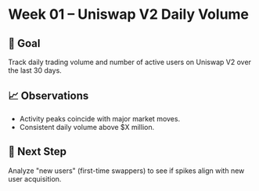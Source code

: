 # Week 01 – Uniswap V2 Daily Volume

## 📌 Goal
Track daily trading volume and number of active users on Uniswap V2 over the last 30 days.

## 📈 Observations
- Activity peaks coincide with major market moves.
- Consistent daily volume above $X million.

## 🧠 Next Step
Analyze "new users" (first-time swappers) to see if spikes align with new user acquisition.
